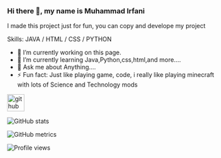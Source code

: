 ### Hi there 👋, my name is Muhammad Irfani
I made this project just for fun, you can copy and develope my project

Skills: JAVA / HTML / CSS / PYTHON

- 🔭 I’m currently working on this page. 
- 🌱 I’m currently learning Java,Python,css,html,and more.... 
- 💬 Ask me about Anything.... 
- ⚡ Fun fact: Just like playing game, code, i really like playing minecraft with lots of Science and Technology mods 


[<img src='https://cdn.jsdelivr.net/npm/simple-icons@3.0.1/icons/github.svg' alt='github' height='40'>](https://github.com/Mirfani340)  

![GitHub stats](https://github-readme-stats.vercel.app/api?username=Mirfani340&show_icons=true)  

![GitHub metrics](https://metrics.lecoq.io/Mirfani340)  

![Profile views](https://gpvc.arturio.dev/Mirfani340)  
